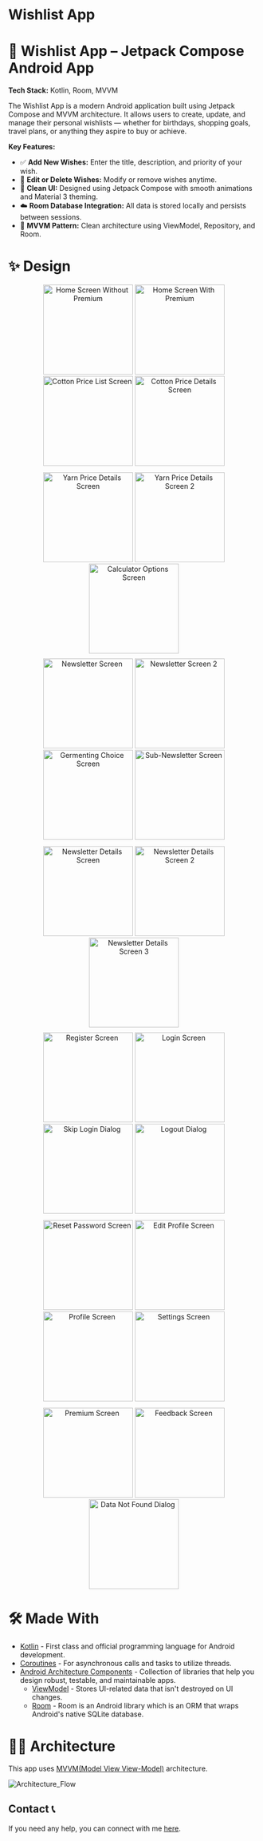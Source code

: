 # Wishlist App

# 🎯 Wishlist App – Jetpack Compose Android App

<p><strong>Tech Stack:</strong> Kotlin, Room, MVVM</p>

<p>
  The Wishlist App is a modern Android application built using Jetpack Compose and MVVM architecture. It allows users to create, update, and manage their personal wishlists — whether for birthdays, shopping goals, travel plans, or anything they aspire to buy or achieve.
</p>

<p>
  <strong>Key Features:</strong>
  <ul>
    <li>✅ <strong>Add New Wishes:</strong> Enter the title, description, and priority of your wish.</li>
    <li>📝 <strong>Edit or Delete Wishes:</strong> Modify or remove wishes anytime.</li>
    <li>🎨 <strong>Clean UI:</strong> Designed using Jetpack Compose with smooth animations and Material 3 theming.</li>
    <li>☁️ <strong>Room Database Integration:</strong> All data is stored locally and persists between sessions.</li>
    <li>🧠 <strong>MVVM Pattern:</strong> Clean architecture using ViewModel, Repository, and Room.</li>
  </ul>
</p>

# ✨ Design

<div align="center">
  <div>
    <img src="https://github.com/user-attachments/assets/b20705d6-962d-4236-8d0e-acfb9eadbdf7" alt="Home Screen Without Premium" width="180"/>
    <img src="https://github.com/user-attachments/assets/15544f40-b880-4f84-8516-3c0cbf2b0919" alt="Home Screen With Premium" width="180"/>
    <img src="https://github.com/user-attachments/assets/01856637-08fe-4ae6-9864-7b1483b201a8" alt="Cotton Price List Screen" width="180"/>
    <img src="https://github.com/user-attachments/assets/1efa2316-01e8-4534-af07-9567e3f913cb" alt="Cotton Price Details Screen" width="180"/>
  </div>
  <div style="margin-top: 10px;">
    <img src="https://github.com/user-attachments/assets/87fbf339-b48f-499b-8cf3-da639ff5829d" alt="Yarn Price Details Screen" width="180"/>
    <img src="https://github.com/user-attachments/assets/6737e634-1ec3-4dd8-b1f9-33edbac1b685" alt="Yarn Price Details Screen 2" width="180"/>
    <img src="https://github.com/user-attachments/assets/3d6e4f98-1425-4d09-90ae-4207c48ba92d" alt="Calculator Options Screen" width="180"/>
  </div>
  <div style="margin-top: 10px;">
    <img src="https://github.com/user-attachments/assets/b00a464f-9c9a-4cfe-83f2-15b4ab8b379e" alt="Newsletter Screen" width="180"/>
    <img src="https://github.com/user-attachments/assets/82ca67c1-2c87-4f1a-ac46-5d920ece1148" alt="Newsletter Screen 2" width="180"/>
    <img src="https://github.com/user-attachments/assets/07631d0a-f528-41e2-a9cd-a1ca0f26c977" alt="Germenting Choice Screen" width="180"/>
    <img src="https://github.com/user-attachments/assets/7e1ddfbb-1d87-4e2b-9f3a-df9830c7cd59" alt="Sub-Newsletter Screen" width="180"/>
  </div>
  <div style="margin-top: 10px;">
    <img src="https://github.com/user-attachments/assets/b64ea2d0-4b8b-4923-b13f-7660543c926b" alt="Newsletter Details Screen" width="180"/>
    <img src="https://github.com/user-attachments/assets/ecd5b053-a3ba-47f8-91b2-94e4dde236d5" alt="Newsletter Details Screen 2" width="180"/>
    <img src="https://github.com/user-attachments/assets/9cb7ad9d-dcf4-499d-b03e-6f0539fbf773" alt="Newsletter Details Screen 3" width="180"/>
  </div>
  <div style="margin-top: 10px;">
    <img src="https://github.com/user-attachments/assets/023caf81-7e22-4906-86c3-74d2643e6af1" alt="Register Screen" width="180"/>
    <img src="https://github.com/user-attachments/assets/3b057680-e392-43ab-9ec6-30bcbafed769" alt="Login Screen" width="180"/>
    <img src="https://github.com/user-attachments/assets/998ff397-dd85-434f-9965-6be8939a54a0" alt="Skip Login Dialog" width="180"/>
    <img src="https://github.com/user-attachments/assets/6cd32d4b-46ac-4403-99e8-b3df305e82e9" alt="Logout Dialog" width="180"/>
  </div>
  <div style="margin-top: 10px;">
    <img src="https://github.com/user-attachments/assets/7bfcd4d4-422f-4b92-9b53-090e48695fdb" alt="Reset Password Screen" width="180"/>
    <img src="https://github.com/user-attachments/assets/0e89c1da-082e-4641-b8d4-009db89e902e" alt="Edit Profile Screen" width="180"/>
    <img src="https://github.com/user-attachments/assets/ea91f684-ecb5-4b03-94ce-e325e9792b2e" alt="Profile Screen" width="180"/>
    <img src="https://github.com/user-attachments/assets/09c98745-ed1c-49ae-9dbe-4c9322553838" alt="Settings Screen" width="180"/>
  </div>
  <div style="margin-top: 10px;">
    <img src="https://github.com/user-attachments/assets/6935b5b1-107a-4798-9391-33bca170090a" alt="Premium Screen" width="180"/>
    <img src="https://github.com/user-attachments/assets/62210031-f544-4091-b590-9a6cc4967bc1" alt="Feedback Screen" width="180"/>
    <img src="https://github.com/user-attachments/assets/62a730d3-5c91-4c01-a532-e4e8c8b6c5af" alt="Data Not Found Dialog" width="180"/>
  </div>
</div>
  
# 🛠 Made With 

- [Kotlin](https://kotlinlang.org/) - First class and official programming language for Android development.
- [Coroutines](https://kotlinlang.org/docs/reference/coroutines-overview.html) - For asynchronous calls and tasks to utilize threads.
- [Android Architecture Components](https://developer.android.com/topic/libraries/architecture) - Collection of libraries that help you design robust, testable, and maintainable apps.
  - [ViewModel](https://developer.android.com/topic/libraries/architecture/viewmodel) - Stores UI-related data that isn't destroyed on UI changes.
  - [Room](https://developer.android.com/topic/libraries/architecture/room) - Room is an Android library which is an ORM that wraps Android's native SQLite database.

# 👷‍♂️ Architecture 

This app uses [MVVM(Model View View-Model)](https://developer.android.com/topic/architecture#recommended-app-arch) architecture.

![Architecture_Flow](https://user-images.githubusercontent.com/80090908/216841302-97243bc3-3df4-4416-8f1f-dc22398c86b1.png)


## Contact 📞
If you need any help, you can connect with me [here](https://www.linkedin.com/in/shreyas-arbale-11047b238/).
